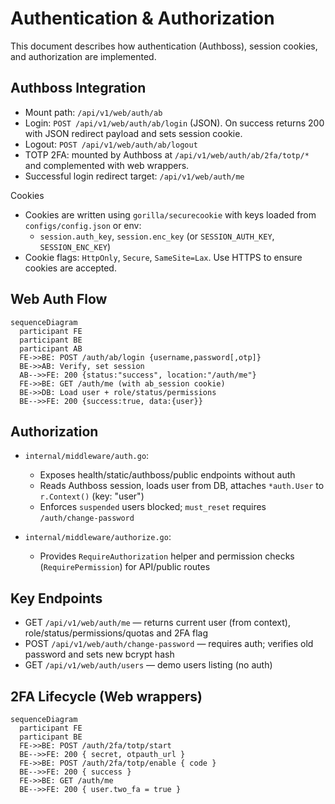 # Authentication & Authorization

This document describes how authentication (Authboss), session cookies, and authorization are implemented.

## Authboss Integration

- Mount path: `/api/v1/web/auth/ab`
- Login: `POST /api/v1/web/auth/ab/login` (JSON). On success returns 200 with JSON redirect payload and sets session cookie.
- Logout: `POST /api/v1/web/auth/ab/logout`
- TOTP 2FA: mounted by Authboss at `/api/v1/web/auth/ab/2fa/totp/*` and complemented with web wrappers.
- Successful login redirect target: `/api/v1/web/auth/me`

Cookies
- Cookies are written using `gorilla/securecookie` with keys loaded from `configs/config.json` or env:
  - `session.auth_key`, `session.enc_key` (or `SESSION_AUTH_KEY`, `SESSION_ENC_KEY`)
- Cookie flags: `HttpOnly`, `Secure`, `SameSite=Lax`. Use HTTPS to ensure cookies are accepted.

## Web Auth Flow

```mermaid
sequenceDiagram
  participant FE
  participant BE
  participant AB
  FE->>BE: POST /auth/ab/login {username,password[,otp]}
  BE->>AB: Verify, set session
  AB-->>FE: 200 {status:"success", location:"/auth/me"}
  FE->>BE: GET /auth/me (with ab_session cookie)
  BE->>DB: Load user + role/status/permissions
  BE-->>FE: 200 {success:true, data:{user}}
```

## Authorization

- `internal/middleware/auth.go`:
  - Exposes health/static/authboss/public endpoints without auth
  - Reads Authboss session, loads user from DB, attaches `*auth.User` to `r.Context()` (key: "user")
  - Enforces `suspended` users blocked; `must_reset` requires `/auth/change-password`

- `internal/middleware/authorize.go`:
  - Provides `RequireAuthorization` helper and permission checks (`RequirePermission`) for API/public routes

## Key Endpoints

- GET `/api/v1/web/auth/me` — returns current user (from context), role/status/permissions/quotas and 2FA flag
- POST `/api/v1/web/auth/change-password` — requires auth; verifies old password and sets new bcrypt hash
- GET `/api/v1/web/auth/users` — demo users listing (no auth)

## 2FA Lifecycle (Web wrappers)

```mermaid
sequenceDiagram
  participant FE
  participant BE
  FE->>BE: POST /auth/2fa/totp/start
  BE-->>FE: 200 { secret, otpauth_url }
  FE->>BE: POST /auth/2fa/totp/enable { code }
  BE-->>FE: 200 { success }
  FE->>BE: GET /auth/me
  BE-->>FE: 200 { user.two_fa = true }
```

